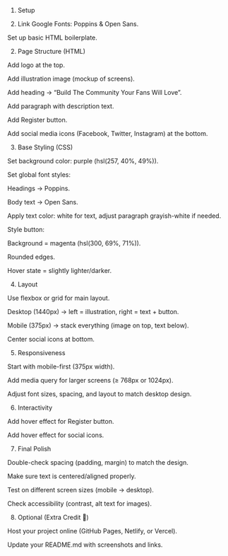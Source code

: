 1. Setup

1. Link Google Fonts: Poppins & Open Sans.

Set up basic HTML boilerplate.

2. Page Structure (HTML)

Add logo at the top.

Add illustration image (mockup of screens).

Add heading → “Build The Community Your Fans Will Love”.

Add paragraph with description text.

Add Register button.

Add social media icons (Facebook, Twitter, Instagram) at the bottom.

3. Base Styling (CSS)

Set background color: purple (hsl(257, 40%, 49%)).

Set global font styles:

Headings → Poppins.

Body text → Open Sans.

Apply text color: white for text, adjust paragraph grayish-white if needed.

Style button:

Background = magenta (hsl(300, 69%, 71%)).

Rounded edges.

Hover state = slightly lighter/darker.

4. Layout

Use flexbox or grid for main layout.

Desktop (1440px) → left = illustration, right = text + button.

Mobile (375px) → stack everything (image on top, text below).

Center social icons at bottom.

5. Responsiveness

Start with mobile-first (375px width).

Add media query for larger screens (≥ 768px or 1024px).

Adjust font sizes, spacing, and layout to match desktop design.

6. Interactivity

Add hover effect for Register button.

Add hover effect for social icons.

7. Final Polish

Double-check spacing (padding, margin) to match the design.

Make sure text is centered/aligned properly.

Test on different screen sizes (mobile → desktop).

Check accessibility (contrast, alt text for images).

8. Optional (Extra Credit 🚀)

Host your project online (GitHub Pages, Netlify, or Vercel).

Update your README.md with screenshots and links.
